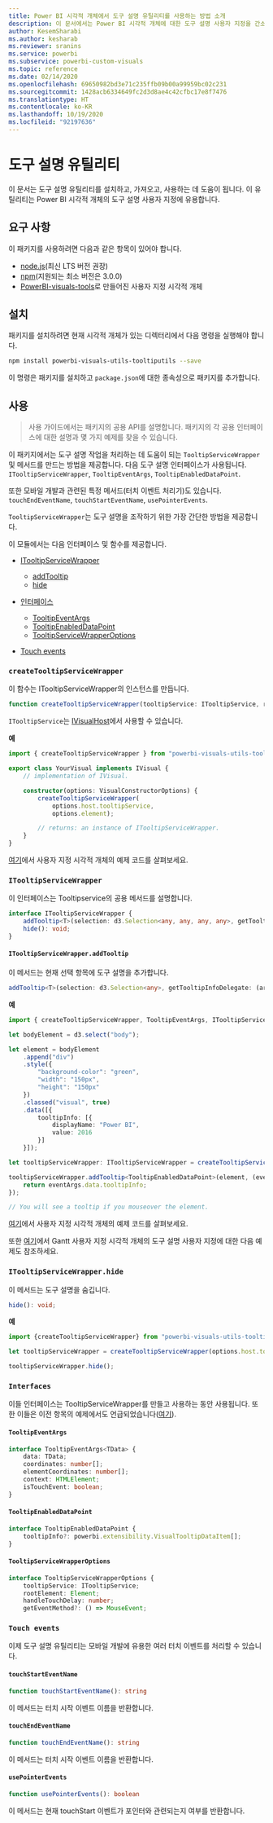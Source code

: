 ```yaml
---
title: Power BI 시각적 개체에서 도구 설명 유틸리티를 사용하는 방법 소개
description: 이 문서에서는 Power BI 시각적 개체에 대한 도구 설명 사용자 지정을 간소화하는 도구 설명 유틸리티 사용 방법을 설명합니다.
author: KesemSharabi
ms.author: kesharab
ms.reviewer: sranins
ms.service: powerbi
ms.subservice: powerbi-custom-visuals
ms.topic: reference
ms.date: 02/14/2020
ms.openlocfilehash: 69650982bd3e71c235ffb09b00a99959bc02c231
ms.sourcegitcommit: 1428acb6334649fc2d3d8ae4c42cfbc17e8f7476
ms.translationtype: HT
ms.contentlocale: ko-KR
ms.lasthandoff: 10/19/2020
ms.locfileid: "92197636"
---
```

# <a name="tooltip-utils"></a>도구 설명 유틸리티
이 문서는 도구 설명 유틸리티를 설치하고, 가져오고, 사용하는 데 도움이 됩니다. 이 유틸리티는 Power BI 시각적 개체의 도구 설명 사용자 지정에 유용합니다.

## <a name="requirements"></a>요구 사항
이 패키지를 사용하려면 다음과 같은 항목이 있어야 합니다.
* [node.js](https://nodejs.org)(최신 LTS 버전 권장)
* [npm](https://www.npmjs.com/)(지원되는 최소 버전은 3.0.0)
* [PowerBI-visuals-tools](https://www.npmjs.com/package/powerbi-visuals-tools)로 만들어진 사용자 지정 시각적 개체

## <a name="installation"></a>설치

패키지를 설치하려면 현재 시각적 개체가 있는 디렉터리에서 다음 명령을 실행해야 합니다.

```bash
npm install powerbi-visuals-utils-tooltiputils --save
```
이 명령은 패키지를 설치하고 ```package.json```에 대한 종속성으로 패키지를 추가합니다.

## <a name="usage"></a>사용

> 사용 가이드에서는 패키지의 공용 API를 설명합니다. 패키지의 각 공용 인터페이스에 대한 설명과 몇 가지 예제를 찾을 수 있습니다.

이 패키지에서는 도구 설명 작업을 처리하는 데 도움이 되는 `TooltipServiceWrapper` 및 메서드를 만드는 방법을 제공합니다. 다음 도구 설명 인터페이스가 사용됩니다. `ITooltipServiceWrapper`, `TooltipEventArgs`, `TooltipEnabledDataPoint`. 

또한 모바일 개발과 관련된 특정 메서드(터치 이벤트 처리기)도 있습니다. `touchEndEventName`, `touchStartEventName`, `usePointerEvents`.

`TooltipServiceWrapper`는 도구 설명을 조작하기 위한 가장 간단한 방법을 제공합니다.

이 모듈에서는 다음 인터페이스 및 함수를 제공합니다.
* [ITooltipServiceWrapper](#itooltipservicewrapper)
  * [addTooltip](#itooltipservicewrapperaddtooltip)
  * [hide](#itooltipservicewrapperhide)

* [인터페이스](#interfaces)
  * [TooltipEventArgs](#tooltipeventargs)
  * [TooltipEnabledDataPoint](#tooltipenableddatapoint)
  * [TooltipServiceWrapperOptions](#tooltipservicewrapperoptions)
* [Touch events](#touch-events)

### `createTooltipServiceWrapper`
이 함수는 ITooltipServiceWrapper의 인스턴스를 만듭니다.

```typescript
function createTooltipServiceWrapper(tooltipService: ITooltipService, rootElement: Element, handleTouchDelay?: number,  getEventMethod?: () => MouseEvent): ITooltipServiceWrapper;
```

```ITooltipService```는 [IVisualHost](https://github.com/microsoft/PowerBI-visuals-tools/blob/master/templates/visuals/.api/v2.6.0/PowerBI-visuals.d.ts#L1335)에서 사용할 수 있습니다.

**예**

```typescript
import { createTooltipServiceWrapper } from "powerbi-visuals-utils-tooltiputils";

export class YourVisual implements IVisual {
    // implementation of IVisual.

    constructor(options: VisualConstructorOptions) {
        createTooltipServiceWrapper(
            options.host.tooltipService,
            options.element);

        // returns: an instance of ITooltipServiceWrapper.
    }
}
```

[여기](https://github.com/microsoft/powerbi-visuals-gantt/blob/master/src/gantt.ts#L391)에서 사용자 지정 시각적 개체의 예제 코드를 살펴보세요.

### `ITooltipServiceWrapper`
이 인터페이스는 Tooltipservice의 공용 메서드를 설명합니다.

```typescript
interface ITooltipServiceWrapper {
    addTooltip<T>(selection: d3.Selection<any, any, any, any>, getTooltipInfoDelegate: (args: TooltipEventArgs<T>) => powerbi.extensibility.VisualTooltipDataItem[], getDataPointIdentity?: (args: TooltipEventArgs<T>) => powerbi.visuals.ISelectionId, reloadTooltipDataOnMouseMove?: boolean): void;
    hide(): void;
}
```

#### `ITooltipServiceWrapper.addTooltip`

이 메서드는 현재 선택 항목에 도구 설명을 추가합니다.

```typescript
addTooltip<T>(selection: d3.Selection<any>, getTooltipInfoDelegate: (args: TooltipEventArgs<T>) => VisualTooltipDataItem[], getDataPointIdentity?: (args: TooltipEventArgs<T>) => ISelectionId, reloadTooltipDataOnMouseMove?: boolean): void;
```

**예**

```typescript
import { createTooltipServiceWrapper, TooltipEventArgs, ITooltipServiceWrapper, TooltipEnabledDataPoint } from "powerbi-visuals-utils-tooltiputils";

let bodyElement = d3.select("body");

let element = bodyElement
    .append("div")
    .style({
        "background-color": "green",
        "width": "150px",
        "height": "150px"
    })
    .classed("visual", true)
    .data([{
        tooltipInfo: [{
            displayName: "Power BI",
            value: 2016
        }]
    }]);

let tooltipServiceWrapper: ITooltipServiceWrapper = createTooltipServiceWrapper(tooltipService, bodyElement.get(0)); // tooltipService is from the IVisualHost.

tooltipServiceWrapper.addTooltip<TooltipEnabledDataPoint>(element, (eventArgs: TooltipEventArgs<TooltipEnabledDataPoint>) => {
    return eventArgs.data.tooltipInfo;
});

// You will see a tooltip if you mouseover the element.
```

[여기](https://github.com/microsoft/powerbi-visuals-gantt/blob/master/src/gantt.ts#L2931)에서 사용자 지정 시각적 개체의 예제 코드를 살펴보세요.

또한 [여기](https://github.com/microsoft/powerbi-visuals-gantt/blob/master/src/gantt.ts#L573-L648)에서 Gantt 사용자 지정 시각적 개체의 도구 설명 사용자 지정에 대한 다음 예제도 참조하세요.

### `ITooltipServiceWrapper.hide`

이 메서드는 도구 설명을 숨깁니다.

```typescript
hide(): void;
```

**예**

```typescript
import {createTooltipServiceWrapper} from "powerbi-visuals-utils-tooltiputils";

let tooltipServiceWrapper = createTooltipServiceWrapper(options.host.tooltipService, options.element); // options are from the VisualConstructorOptions.

tooltipServiceWrapper.hide();
```
### `Interfaces`
이들 인터페이스는 TooltipServiceWrapper를 만들고 사용하는 동안 사용됩니다. 또한 이들은 이전 항목의 예제에서도 언급되었습니다([여기](#itooltipservicewrapperaddtooltip)).

#### `TooltipEventArgs`
```typescript
interface TooltipEventArgs<TData> {
    data: TData;
    coordinates: number[];
    elementCoordinates: number[];
    context: HTMLElement;
    isTouchEvent: boolean;
}
```

#### `TooltipEnabledDataPoint`
```typescript
interface TooltipEnabledDataPoint {
    tooltipInfo?: powerbi.extensibility.VisualTooltipDataItem[];
}
```

#### `TooltipServiceWrapperOptions`
```typescript
interface TooltipServiceWrapperOptions {
    tooltipService: ITooltipService;
    rootElement: Element;
    handleTouchDelay: number;
    getEventMethod?: () => MouseEvent;
```

### `Touch events`

이제 도구 설명 유틸리티는 모바일 개발에 유용한 여러 터치 이벤트를 처리할 수 있습니다.

#### `touchStartEventName`
```typescript
function touchStartEventName(): string
```
이 메서드는 터치 시작 이벤트 이름을 반환합니다.

#### `touchEndEventName`
```typescript
function touchEndEventName(): string
```
이 메서드는 터치 시작 이벤트 이름을 반환합니다.

#### `usePointerEvents`
```typescript
function usePointerEvents(): boolean
```
이 메서드는 현재 touchStart 이벤트가 포인터와 관련되는지 여부를 반환합니다.
